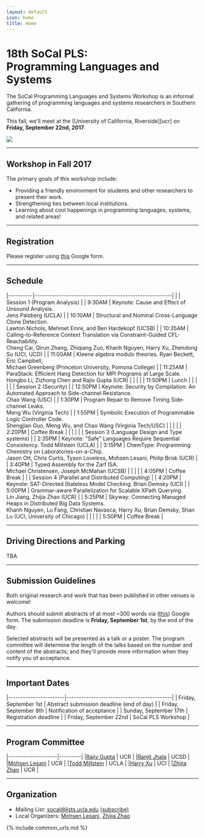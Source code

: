 ```yaml
---
layout: default
icon: home
title: Home
---
```


# 18th SoCal PLS: <br> Programming Languages and Systems

The SoCal Programming Languages and Systems Workshop is an informal gathering of
programming languages and systems researchers in Southern California.

This fall, we'll meet at the [University of California, Riverside][ucr] on
**Friday, September 22nd, 2017**.

<img src="https://ucrtoday.ucr.edu/wp-content/uploads/2016/05/UCR_Aerial-0049-603x368.jpg">

---

## Workshop in Fall 2017

The primary goals of this workshop include:

* Providing a friendly environment for students and other researchers to present
  their work.
* Strengthening ties between local institutions.
* Learning about cool happenings in programming languages, systems, and related
  areas!

---

## Registration

Please register using [this](https://docs.google.com/forms/d/e/1FAIpQLSeHhsugXP_vh-grpI21GrGrYdEQqljCwEF-4vHSKV3WX_thQg/viewform) Google form.

---


## Schedule

|----------|--------------------------------------------------------|
|          | Session 1 (Program Analysis)               |
| 9:30AM   | Keynote: Cause and Effect of Unsound Analysis. <br> Jens Palsberg  (UCLA) |
| 10:10AM  | Structural and Nominal Cross-Language Clone Detection. <br> Lawton Nichols, Mehmet Emre, and Ben Hardekopf  (UCSB) |
| 10:35AM    | Calling-to-Reference Context Translation via Constraint-Guided CFL-Reachability. <br> Cheng Cai, Qirun Zhang, Zhiqiang Zuo, Khanh Nguyen, Harry Xu, Zhendong Su (UCI, UCD) |
| 11:00AM   | Kleene algebra modulo theories. Ryan Beckett, Eric Campbell, <br> Michael Greenberg (Princeton University, Pomona College) |
| 11:25AM | ParaStack: Efficient Hang Detection for MPI Programs at Large Scale.  <br> Hongbo Li, Zizhong Chen and Rajiv Gupta (UCR) |
|          |                                                        |
| 11:50PM  | Lunch                                                  |
|          |                                                        |
|          | Session 2 (Security)                                   |
| 12:50PM  | Keynote: Security by Compilation: An Automated Approach to Side-channel Resistance. <br> Chao Wang (USC) |
| 1:30PM   | Program Repair to Remove Timing Side-channel Leaks. <br> Meng Wu (Virginia Tech) |
| 1:55PM   | Symbolic Execution of Programmable Logic Controller Code. <br> Shengjian Guo, Meng Wu, and Chao Wang (Virginia Tech/USC) |
|          |                                                        |
| 2:20PM   | Coffee Break                                           |
|          |                                                        |
|          | Session 3 (Language Design and Type systems)                              |
| 2:35PM   | Keynote: "Safe" Languages Require Sequential Consistency. Todd Millstein (UCLA) |
| 3:15PM   | ChemType: Programming Chemistry on Laboratories-on-a-Chip. <br> Jason Ott, Chris Curtis, Tyson Loveless, Mohsen Lesani, Philip Brisk (UCR) |
| 3:40PM   | Typed Assembly for the Zarf ISA. <br> Michael Christensen, Joseph McMahan (UCSB) |
|          |                                                        |
| 4:05PM   | Coffee Break                                           |
|          | Session 4 (Parallel and Distributed Computing)                              |
| 4:20PM   | Keynote: SAT-Directed Stateless Model Checking. Brian Demsky (UCI) |
| 5:00PM   | Grammar-aware Parallelization for Scalable XPath Querying. <br> Lin Jiang, Zhijia Zhao  (UCR) |
| 5:25PM         | Skyway: Connecting Managed Heaps in Distributed Big Data Systems. <br> Khanh Nguyen, Lu Fang, Christian Navasca, Harry Xu, Brian Demsky, Shan Lu (UCI, University of Chicago) |
|          |                                                        |
| 5:50PM   | Coffee Break                                           |


---

## Driving Directions and Parking
TBA

---
## Submission Guidelines

Both original research and work that has been published in other venues is
welcome!

Authors should submit abstracts of at most ~300 words via ([this](https://docs.google.com/forms/d/e/1FAIpQLSfVmg4CiJumnnxl_Zlpq8mFhfQcOtVaIPRdkPLq8aaV2cjXKA/viewform?usp=sf_link)) Google form. The submission deadline is **Friday, September 1st**, by the end of the day.

Selected abstracts will be presented as a talk or a poster. The program
committee will determine the length of the talks based on the number and content
of the abstracts; and they'll provide more information when they notify you of
acceptance.

---

## Important Dates

|-----------------------|-------------------------------------------|
| Friday, September 1st   | Abstract submission deadline (end of day) |
| Friday, September 8th | Notification of acceptance                |
| Sunday, September 17th | Registration deadline                     |
| Friday, September 22nd  | SoCal PLS Workshop                        |

---

## Program Committee

|--------------------|---------|
|[Rajiv Gupta](http://www.cs.ucr.edu/~gupta/)               | UCR     |
|[Ranjit Jhala](https://ranjitjhala.github.io/) | UCSD  |
|[Mohsen Lesani](http://www.cs.ucr.edu/~lesani/)               | UCR |
|[Todd Millstein](http://web.cs.ucla.edu/~todd/) | UCLA  |
|[Harry Xu](http://www.ics.uci.edu/~guoqingx/) | UCI  |
|[Zhijia Zhao](http://www.cs.ucr.edu/~zhijia/) | UCR  |

---


## Organization

* Mailing List: socal@lists.ucla.edu
  [(subscribe)](http://lists.ucla.edu/cgi-bin/mailman/listinfo/socal)
* Local Organizers:
  [Mohsen Lesani](http://www.cs.ucr.edu/~lesani/),
  [Zhijia Zhao](http://www.cs.ucr.edu/~zhijia/)

{% include common_urls.md %}
